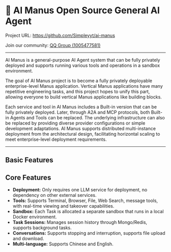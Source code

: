 # 🤖 AI Manus Open Source General AI Agent

Project URL: <https://github.com/Simpleyyt/ai-manus>

Join our community: [QQ Group (1005477581)](https://qun.qq.com/universal-share/share?ac=1&authKey=p4X3Da5iMpR4liAenxwvhs7IValPKiCFtUevRlJouz9qSTSZsMnPJc3hzsJjgQYv&busi_data=eyJncm91cENvZGUiOiIxMDA1NDc3NTgxIiwidG9rZW4iOiJNZmUrTmQ0UzNDZDNqNDFVdjVPS1VCRkJGRWVlV0R3RFJSRVFoZDAwRjFDeUdUM0t6aUIyczlVdzRjV1BYN09IIiwidWluIjoiMzQyMjExODE1In0%3D&data=C3B-E6BlEbailV32co77iXL5vxPIhtD9y_itWLSq50hKqosO_55_isOZym2Faaq4hs9-517tUY8GSWaDwPom-A&svctype=4&tempid=h5_group_info)

---

AI Manus is a general-purpose AI Agent system that can be fully privately deployed and supports running various tools and operations in a sandbox environment.

The goal of AI Manus project is to become a fully privately deployable enterprise-level Manus application. Vertical Manus applications have many repetitive engineering tasks, and this project hopes to unify this part, allowing everyone to build vertical Manus applications like building blocks.

Each service and tool in AI Manus includes a Built-in version that can be fully privately deployed. Later, through A2A and MCP protocols, both Built-in Agents and Tools can be replaced. The underlying infrastructure can also be replaced by providing diverse provider configurations or simple development adaptations. AI Manus supports distributed multi-instance deployment from the architectural design, facilitating horizontal scaling to meet enterprise-level deployment requirements.

---

## Basic Features

[](https://github.com/user-attachments/assets/37060a09-c647-4bcb-920c-959f7fa73ebe ':include :type=video controls width="100%"')

## Core Features

 * **Deployment:** Only requires one LLM service for deployment, no dependency on other external services.
 * **Tools:** Supports Terminal, Browser, File, Web Search, message tools, with real-time viewing and takeover capabilities.
 * **Sandbox:** Each Task is allocated a separate sandbox that runs in a local Docker environment.
 * **Task Sessions:** Manages session history through Mongo/Redis, supports background tasks.
 * **Conversations:** Supports stopping and interruption, supports file upload and download.
 * **Multi-language:** Supports Chinese and English. 